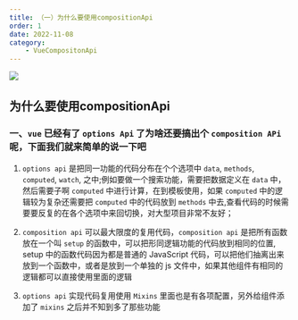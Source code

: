 ```yaml
---
title: （一）为什么要使用compositionApi
order: 1
date: 2022-11-08
category:
    - VueCompositonApi
---
```


![](https://image.zswei.xyz/img/202211121817662.webp)

## 为什么要使用compositionApi
###  一、`vue` 已经有了 `options Api` 了为啥还要搞出个 `composition APi` 呢，下面我们就来简单的说一下吧
1. `options api` 是把同一功能的代码分布在个个选项中 `data`, `methods`, `computed`, `watch`, 之中;例如要做一个搜索功能，需要把数据定义在 `data` 中，然后需要子啊 `computed` 中进行计算，在到模板使用，如果 `computed` 中的逻辑较为复杂还需要把 `computed` 中的代码放到 `methods` 中去,查看代码的时候需要要反复的在各个选项中来回切换，对大型项目非常不友好；

2. `composition api` 可以最大限度的复用代码，`composition api` 是把所有函数放在一个叫 `setup` 的函数中，可以把形同逻辑功能的代码放到相同的位置, setup 中的函数代码因为都是普通的 JavaScript 代码，可以把他们抽离出来放到一个函数中，或者是放到一个单独的 js 文件中，如果其他组件有相同的逻辑都可以直接使用里面的逻辑

2. `options api` 实现代码复用使用 `Mixins` 里面也是有各项配置，另外给组件添加了 `mixins` 之后并不知到多了那些功能

 